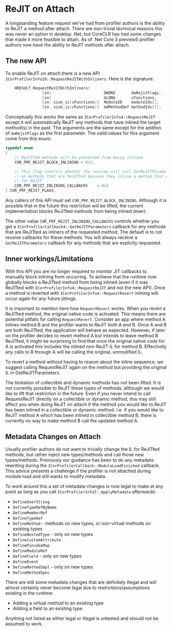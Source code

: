 # ReJIT on Attach

A longstanding feature request we've had from profiler authors is the ability to ReJIT a method after attach. There are non-trivial technical reasons this was never an option in desktop .Net, but CoreCLR has had some changes that made it more feasible to attain. As of .Net Core 3 preview5 profiler authors now have the ability to ReJIT methods after attach.

## The new API

To enable ReJIT on attach there is a new API `ICorProfilerInfo10::RequestReJITWithInliners`. Here is the signature:

```cpp
    HRESULT RequestReJITWithInliners(
                [in]                       DWORD       dwRejitFlags,
                [in]                       ULONG       cFunctions,
                [in, size_is(cFunctions)]  ModuleID    moduleIds[],
                [in, size_is(cFunctions)]  mdMethodDef methodIds[]);
```

Conceptually this works the same as `ICorProfilerInfo4::RequestReJIT` except it will automatically ReJIT any methods that have inlined the target method(s) in the past. The arguments are the same except for the additon of `dwRejitFlags` as the first parameter. The valid values for this argument come from this enum:

```cpp
typedef enum
{
    // ReJITted methods will be prevented from being inlined
    COR_PRF_REJIT_BLOCK_INLINING = 0x1,

    // This flag controls whether the runtime will call GetReJITParameters
    // on methods that are ReJITted because they inline a method that was requested
    // for ReJIT
    COR_PRF_REJIT_INLINING_CALLBACKS    = 0x2
} COR_PRF_REJIT_FLAGS;
```

Any callers of this API must set `COR_PRF_REJIT_BLOCK_INLINING`. Although it is possible that in the future this restriction will be lifted, the current implementation blocks ReJITted methods from being inlined (ever).

The other value `COR_PRF_REJIT_INLINING_CALLBACKS` controls whether you get a `ICorProfilerCallback4::GetReJITParameters` callback for any methods that are ReJITted as inliners of the requested method. The default is to not receive callbacks for these methods. You will always receive a `GetReJITParameters` callback for any methods that are explictly requested.


## Inner workings/Limitations

With this API you are no longer required to monitor JIT callbacks to manually block inlining from occurring. To achieve that the runtime now globally blocks a ReJITted method from being inlined (even if it was ReJITted with `ICorProfilerInfo4::RequestReJIT` and not the new API). Once a method is reverted with `ICorProfilerInfo4::RequestRevert` inlining will occur again for any future jittings.

It is important to mention here how `RequestRevert` works. When you revert a ReJITted method, the original native code is activated. This means there are potential pitfalls for calling `RequestRevert`. Consider an app where method A inlines method B and the profiler wants to ReJIT both A and B. Once A and B are both ReJITted, the application will behave as expected. However, if later on the profiler decides to revert method A but intends to leave method B ReJITted, it might be surprising to find that once the original native code for A is activated this includes the inlined non-ReJIT IL for method B. Effectively any calls to B through A will be calling the original, unmodified IL.

To revert a method without having to reason about the inline sequence, we suggest calling RequestReJIT again on the method but providing the original IL in GetReJITParameters.

The limitation of collectible and dynamic methods has not been lifted. It is not currently possible to ReJIT these types of methods, although we would like to lift that restriction in the future. Even if you never intend to call RequestReJIT directly on a collectible or dynamic method, this may still affect you when doing ReJIT on attach if the method you would like to ReJIT has been inlined in a collectible or dynamic method. I.e. if you would like to ReJIT method A which has been inlined in collectible method B, there is currently no way to make method B call the updated method A.

## Metadata Changes on Attach

Usually profiler authors do not want to trivially change the IL for ReJITted methods, but rather inject new types/methods and call those new types/methods. Previously our guidance has been to do any metadata rewriting during the `ICorProfilerCallback::ModuleLoadFinished` callback. This advice presents a challenge if the profiler is not attached during module load and still wants to modify metadata.

To work around this a set of metadata changes is now legal to make at any point as long as you call `ICorProfilerInfo7::ApplyMetadata` afterwards:
* `DefineUserString`
* `DefineTypeRefByName`
* `DefineMemberRef`
* `DefineTypeDef`
* `DefineMethod`            - methods on new types, or non-virtual methods on existing types
* `DefineNestedType`        - only on new types
* `DefineCustomAttribute`
* `DefinePinvokeMap`
* `DefineModuleRef`
* `DefineField`             - only on new types
* `DefineEvent`
* `DefineMethodImpl`        - only on new types
* `DefineMethodSpec`


There are still some metadata changes that are definitely illegal and will almost certainly never become legal due to restrictions/assumptions existing in the runtime:
* Adding a virtual method to an existing type
* Adding a field to an existing type

Anything not listed as either legal or illegal is untested and should not be assumed to work.
